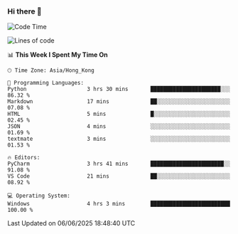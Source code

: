### Hi there 👋

<!--
**RoiexLee/RoiexLee** is a ✨ _special_ ✨ repository because its `README.md` (this file) appears on your GitHub profile.

Here are some ideas to get you started:

- 🔭 I’m currently working on ...
- 🌱 I’m currently learning ...
- 👯 I’m looking to collaborate on ...
- 🤔 I’m looking for help with ...
- 💬 Ask me about ...
- 📫 How to reach me: ...
- 😄 Pronouns: ...
- ⚡ Fun fact: ...
-->

<!--START_SECTION:waka-->
![Code Time](http://img.shields.io/badge/Code%20Time-1%2C172%20hrs%2053%20mins-blue)

![Lines of code](https://img.shields.io/badge/From%20Hello%20World%20I%27ve%20Written-41.6%20thousand%20lines%20of%20code-blue)

📊 **This Week I Spent My Time On** 

```text
🕑︎ Time Zone: Asia/Hong_Kong

💬 Programming Languages: 
Python                   3 hrs 30 mins       ██████████████████████░░░   86.32 % 
Markdown                 17 mins             ██░░░░░░░░░░░░░░░░░░░░░░░   07.08 % 
HTML                     5 mins              █░░░░░░░░░░░░░░░░░░░░░░░░   02.45 % 
JSON                     4 mins              ░░░░░░░░░░░░░░░░░░░░░░░░░   01.69 % 
textmate                 3 mins              ░░░░░░░░░░░░░░░░░░░░░░░░░   01.53 % 

🔥 Editors: 
PyCharm                  3 hrs 41 mins       ███████████████████████░░   91.08 % 
VS Code                  21 mins             ██░░░░░░░░░░░░░░░░░░░░░░░   08.92 % 

💻 Operating System: 
Windows                  4 hrs 3 mins        █████████████████████████   100.00 % 
```


 Last Updated on 06/06/2025 18:48:40 UTC
<!--END_SECTION:waka-->
